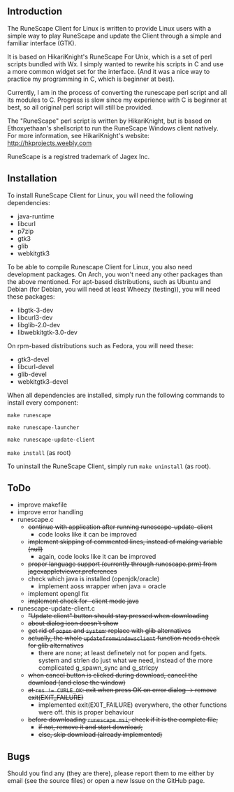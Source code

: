 ## Introduction

The RuneScape Client for Linux is written to provide Linux users with a simple way to play RuneScape and 
update the Client through a simple and familiar interface (GTK).

It is based on HikariKnight's RuneScape For Unix, which is a set of perl scripts bundled with Wx. I simply
wanted to rewrite his scripts in C and use a more common widget set for the interface. (And it was a nice way
to practice my programming in C, which is beginner at best).

Currently, I am in the process of converting the runescape perl script and all its modules to C. Progress is slow
since my experience with C is beginner at best, so all original perl script will still be provided.

The "RuneScape" perl script is written by HikariKnight, but is based on Ethoxyethaan's shellscript to run the RuneScape Windows client natively. For more information, see HikariKnight's website: http://hkprojects.weebly.com

RuneScape is a registred trademark of Jagex Inc.

## Installation

To install RuneScape Client for Linux, you will need the following dependencies:
* java-runtime
* libcurl
* p7zip
* gtk3
* glib
* webkitgtk3

To be able to compile Runescape Client for Linux, you also need development packages. On Arch, you won't need any other packages than the above mentioned. For apt-based distributions, such as Ubuntu and Debian (for Debian, you will need at least Wheezy (testing)), you will need these packages:
* libgtk-3-dev
* libcurl3-dev
* libglib-2.0-dev
* libwebkitgtk-3.0-dev

On rpm-based distributions such as Fedora, you will need these:
* gtk3-devel
* libcurl-devel
* glib-devel
* webkitgtk3-devel

When all dependencies are installed, simply run the following commands to install every component:

`make runescape`

`make runescape-launcher`

`make runescape-update-client`

`make install` (as root)

To uninstall the RuneScape Client, simply run `make uninstall` (as root).

## ToDo
* improve makefile
* improve error handling
* runescape.c
	* ~~continue with application after running runescape-update-client~~
		* code looks like it can be improved
	* ~~implement skipping of commented lines, instead of making variable (null)~~
		* again, code looks like it can be improved
	* ~~proper language support (currently through runescape.prm) from jagexappletviewer.preferences~~
	* check which java is installed (openjdk/oracle)
		* implement aoss wrapper when java = oracle
	* implement opengl fix
	* ~~implement check for -client mode java~~
* runescape-update-client.c
	* ~~"Update client" button should stay pressed when downloading~~
	* ~~about dialog icon doesn't show~~
	* ~~get rid of `popen` and `system`: replace with glib alternatives~~
	* ~~actually, the whole `updatefromwindowsclient` function needs check for glib alternatives~~
		* there are none; at least definetely not for popen and fgets. system and strlen do just what we need, instead of the more complicated g_spawn_sync and g_strlcpy 
	* ~~when cancel button is clicked during download, cancel the download (and close the window)~~
	* ~~at `res != CURLE_OK`: exit when press OK on error dialog -> remove exit(EXIT_FAILURE)~~
		* implemented exit(EXIT_FAILURE) everywhere, the other functions were off. this is proper behaviour
	* ~~before downloading `runescape.msi`, check if it is the complete file;~~
		* ~~if not, remove it and start download;~~
		* ~~else, skip download (already implemented)~~

## Bugs
Should you find any (they are there), please report them to me either by email (see the source files) or open a new Issue on the GitHub page.
